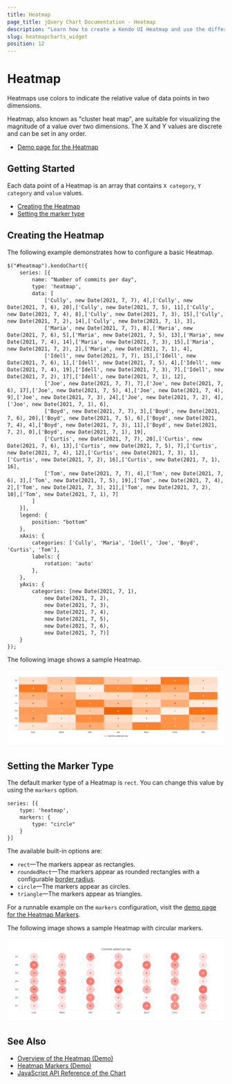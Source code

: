 ```yaml
---
title: Heatmap
page_title: jQuery Chart Documentation - Heatmap
description: "Learn how to create a Kendo UI Heatmap and use the different options it provides."
slug: heatmapcharts_widget
position: 12
---
```


# Heatmap

Heatmaps use colors to indicate the relative value of data points in two dimensions.

Heatmap, also known as "cluster heat map", are suitable for visualizing the magnitude of a value over two dimensions. The X and Y values are discrete and can be set in any order.

* [Demo page for the Heatmap](https://demos.telerik.com/kendo-ui/heatmap/index)

## Getting Started

Each data point of a Heatmap is an array that contains `X category`, `Y category` and `value` values.

* [Creating the Heatmap](#creating-the-heatmap-chart)
* [Setting the marker type](#setting-the-marker-type)

## Creating the Heatmap

The following example demonstrates how to configure a basic Heatmap.

    $("#heatmap").kendoChart({
        series: [{
            name: "Number of commits per day",
            type: 'heatmap',
            data: [
                ['Cully', new Date(2021, 7, 7), 4],['Cully', new Date(2021, 7, 6), 20],['Cully', new Date(2021, 7, 5), 11],['Cully', new Date(2021, 7, 4), 8],['Cully', new Date(2021, 7, 3), 15],['Cully', new Date(2021, 7, 2), 14],['Cully', new Date(2021, 7, 1), 3],
                ['Maria', new Date(2021, 7, 7), 8],['Maria', new Date(2021, 7, 6), 5],['Maria', new Date(2021, 7, 5), 13],['Maria', new Date(2021, 7, 4), 14],['Maria', new Date(2021, 7, 3), 15],['Maria', new Date(2021, 7, 2), 2],['Maria', new Date(2021, 7, 1), 4],
                ['Idell', new Date(2021, 7, 7), 15],['Idell', new Date(2021, 7, 6), 1],['Idell', new Date(2021, 7, 5), 4],['Idell', new Date(2021, 7, 4), 19],['Idell', new Date(2021, 7, 3), 7],['Idell', new Date(2021, 7, 2), 17],['Idell', new Date(2021, 7, 1), 12],
                ['Joe', new Date(2021, 7, 7), 7],['Joe', new Date(2021, 7, 6), 17],['Joe', new Date(2021, 7, 5), 4],['Joe', new Date(2021, 7, 4), 9],['Joe', new Date(2021, 7, 3), 24],['Joe', new Date(2021, 7, 2), 4],['Joe', new Date(2021, 7, 1), 6],
                ['Boyd', new Date(2021, 7, 7), 3],['Boyd', new Date(2021, 7, 6), 20],['Boyd', new Date(2021, 7, 5), 6],['Boyd', new Date(2021, 7, 4), 4],['Boyd', new Date(2021, 7, 3), 11],['Boyd', new Date(2021, 7, 2), 0],['Boyd', new Date(2021, 7, 1), 19],
                ['Curtis', new Date(2021, 7, 7), 20],['Curtis', new Date(2021, 7, 6), 13],['Curtis', new Date(2021, 7, 5), 7],['Curtis', new Date(2021, 7, 4), 12],['Curtis', new Date(2021, 7, 3), 1],['Curtis', new Date(2021, 7, 2), 16],['Curtis', new Date(2021, 7, 1), 16],
                ['Tom', new Date(2021, 7, 7), 4],['Tom', new Date(2021, 7, 6), 3],['Tom', new Date(2021, 7, 5), 19],['Tom', new Date(2021, 7, 4), 2],['Tom', new Date(2021, 7, 3), 21],['Tom', new Date(2021, 7, 2), 10],['Tom', new Date(2021, 7, 1), 7]
            ]
        }],
        legend: {
            position: "bottom"
        },
        xAxis: {
            categories: ['Cully', 'Maria', 'Idell', 'Joe', 'Boyd', 'Curtis', 'Tom'],
            labels: {
                rotation: 'auto'
            },
        },
        yAxis: {
            categories: [new Date(2021, 7, 1),
                new Date(2021, 7, 2),
                new Date(2021, 7, 3),
                new Date(2021, 7, 4),
                new Date(2021, 7, 5),
                new Date(2021, 7, 6),
                new Date(2021, 7, 7)]
        }
    });

The following image shows a sample Heatmap.

![Kendo UI for jQuery A sample Heatmap](chart-heatmap.png)

## Setting the Marker Type

The default marker type of a Heatmap is `rect`. You can change this value by using the `markers` option.

    series: [{
        type: 'heatmap',
        markers: {
            type: "circle"
        }
    }]

The available built-in options are:

- `rect`—The markers appear as rectangles.
- `roundedRect`—The markers appear as rounded rectangles with a configurable [border radius](/api/javascript/dataviz/ui/chart/configuration/series.markers.borderRadius).
- `circle`—The markers appear as circles.
- `triangle`—The markers appear as triangles.

For a runnable example on the `markers` configuration, visit the [demo page for the Heatmap Markers](https://demos.telerik.com/kendo-ui/heatmap/markers).

The following image shows a sample Heatmap with circular markers.

![Kendo UI for jQuery A Heatmap with circle markers](chart-heatmap-circle-markers.png)

## See Also

* [Overview of the Heatmap (Demo)](https://demos.telerik.com/kendo-ui/heatmap/index)
* [Heatmap Markers (Demo)](https://demos.telerik.com/kendo-ui/heatmap/markers)
* [JavaScript API Reference of the Chart](/api/javascript/dataviz/ui/chart)
